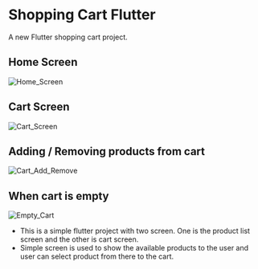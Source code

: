 # Shopping Cart Flutter

A new Flutter shopping cart project.

## Home Screen
![Home_Screen](assets/images/home_screen.png)

## Cart Screen
![Cart_Screen](assets/images/cart_screen.png)

## Adding / Removing products from cart
![Cart_Add_Remove](assets/images/cart_add_remove.png)

## When cart is empty
![Empty_Cart](assets/images/empty_cart.png)


- This is a simple flutter project with two screen. One is the product list screen and the other is cart screen.
- Simple screen is used to show the available products to the user and user can select product from there to the cart.

